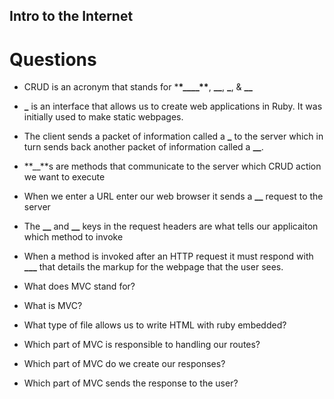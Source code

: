 ## Intro to the Internet

# Questions

- CRUD is an acronym that stands for \***\*\_\_\_\_\*\***, **\_\_**, **\_**, & **\_\_**

- **\_** is an interface that allows us to create web applications in Ruby. It was initially used to make static webpages.

- The client sends a packet of information called a **\_** to the server which in turn sends back another packet of information called a **\_\_**.

- **\_\_**s are methods that communicate to the server which CRUD action we want to execute

- When we enter a URL enter our web browser it sends a **\_\_** request to the server

- The **\_\_** and **\_\_** keys in the request headers are what tells our applicaiton which method to invoke

- When a method is invoked after an HTTP request it must respond with **\_\_\_** that details the markup for the webpage that the user sees.

- What does MVC stand for?

- What is MVC?

- What type of file allows us to write HTML with ruby embedded?

- Which part of MVC is responsible to handling our routes?

- Which part of MVC do we create our responses?

- Which part of MVC sends the response to the user?
